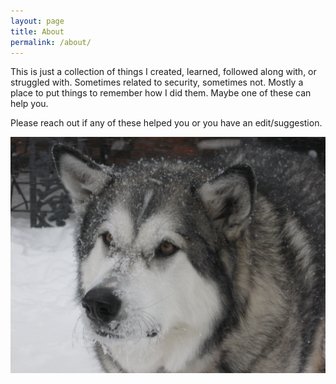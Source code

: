 ```yaml
---
layout: page
title: About
permalink: /about/
---
```


This is just a collection of things I created, learned, followed along with, or struggled with. Sometimes related to security, sometimes not. Mostly a place to put things to remember how I did them. Maybe one of these can help you.

Please reach out if any of these helped you or you have an edit/suggestion.

<img src="/assets/dog_in_snow.png">
